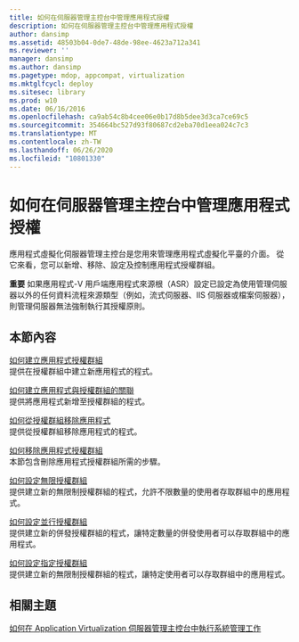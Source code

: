 ```yaml
---
title: 如何在伺服器管理主控台中管理應用程式授權
description: 如何在伺服器管理主控台中管理應用程式授權
author: dansimp
ms.assetid: 48503b04-0de7-48de-98ee-4623a712a341
ms.reviewer: ''
manager: dansimp
ms.author: dansimp
ms.pagetype: mdop, appcompat, virtualization
ms.mktglfcycl: deploy
ms.sitesec: library
ms.prod: w10
ms.date: 06/16/2016
ms.openlocfilehash: ca9ab54c8b4cee06e0b17d8b5dee3d3ca7ce69c5
ms.sourcegitcommit: 354664bc527d93f80687cd2eba70d1eea024c7c3
ms.translationtype: MT
ms.contentlocale: zh-TW
ms.lasthandoff: 06/26/2020
ms.locfileid: "10801330"
---
```

# 如何在伺服器管理主控台中管理應用程式授權


應用程式虛擬化伺服器管理主控台是您用來管理應用程式虛擬化平臺的介面。 從它來看，您可以新增、移除、設定及控制應用程式授權群組。

**重要** 如果應用程式-V 用戶端應用程式來源根（ASR）設定已設定為使用管理伺服器以外的任何資料流程來源類型（例如，流式伺服器、IIS 伺服器或檔案伺服器），則管理伺服器無法強制執行其授權原則。

 

## 本節內容


<a href="" id="how-to-create-an-application-license-group"></a>[如何建立應用程式授權群組](how-to-create-an-application-license-group.md)  
提供在授權群組中建立新應用程式的程式。

<a href="" id="how-to-associate-an-application-with-a-license-group"></a>[如何建立應用程式與授權群組的關聯](how-to-associate-an-application-with-a-license-group.md)  
提供將應用程式新增至授權群組的程式。

<a href="" id="how-to-remove-an-application-from-a-license-group"></a>[如何從授權群組移除應用程式](how-to-remove-an-application-from-a-license-group.md)  
提供從授權群組移除應用程式的程式。

<a href="" id="how-to-remove-an-application-license-group"></a>[如何移除應用程式授權群組](how-to-remove-an-application-license-group.md)  
本節包含刪除應用程式授權群組所需的步驟。

<a href="" id="how-to-set-up-an-unlimited-license-group"></a>[如何設定無限授權群組](how-to-set-up-an-unlimited-license-group.md)  
提供建立新的無限制授權群組的程式，允許不限數量的使用者存取群組中的應用程式。

<a href="" id="how-to-set-up-a-concurrent-license-group"></a>[如何設定並行授權群組](how-to-set-up-a-concurrent-license-group.md)  
提供建立新的併發授權群組的程式，讓特定數量的併發使用者可以存取群組中的應用程式。

<a href="" id="how-to-set-up-a-named-license-group"></a>[如何設定指定授權群組](how-to-set-up-a-named-license-group.md)  
提供建立新的無限制授權群組的程式，讓特定使用者可以存取群組中的應用程式。

## 相關主題


[如何在 Application Virtualization 伺服器管理主控台中執行系統管理工作](how-to-perform-administrative-tasks-in-the-application-virtualization-server-management-console.md)

 

 






